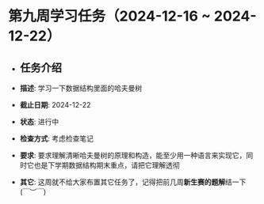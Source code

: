 # 第九周学习任务（2024-12-16 ~ 2024-12-22）

- ## 任务介绍
- **描述**: 学习一下数据结构里面的哈夫曼树
- **截止日期**: 2024-12-22
- **状态**: 进行中
- **检查方式**: 考虑检查笔记
- **要求**: 要求理解清晰哈夫曼树的原理和构造，能至少用一种语言来实现它，同时它也是下学期数据结构期末重点，请把它理解透彻


- **其它**: 这周就不给大家布置其它任务了，记得把前几周**新生赛的题解**结一下(￣︶￣)